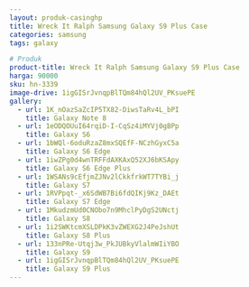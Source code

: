```yaml
---
layout: produk-casinghp
title: Wreck It Ralph Samsung Galaxy S9 Plus Case
categories: samsung
tags: galaxy

# Produk
product-title: Wreck It Ralph Samsung Galaxy S9 Plus Case
harga: 90000
sku: hn-3339
image-drive: 1igGISrJvnqpBlTQm84hQl2UV_PKsuePE
gallery:
  - url: 1K_nOazSaZcIP5TX82-DiwsTaRv4L_bPI
    title: Galaxy Note 8
  - url: 1eODQOUuI64rqiD-I-CqSz4iMYVj0gBPp
    title: Galaxy S6
  - url: 1bWQl-6oduRzaZ8mxSQEfF-NCzhGyxC5a
    title: Galaxy S6 Edge
  - url: 1iwZPg0d4wnTRFFdAXKAxQ52XJ6bKSApy
    title: Galaxy S6 Edge Plus
  - url: 1WSANs9cEfjmZJNv2lCkkfrkWT7TYBi_j
    title: Galaxy S7
  - url: 1RVPpqt-_x6SdWB7Bi6fdQIKj9Kz_DAEt
    title: Galaxy S7 Edge
  - url: 1MkudzmUd0CNObo7n9MhclPyDgS2UNctj
    title: Galaxy S8
  - url: 1i2SWKtcmXSLDPkK3vZWEXG2J4PeJshUt
    title: Galaxy S8 Plus
  - url: 133nPRe-Utqj3w_PkJUBkyVlalmWIiYBO
    title: Galaxy S9
  - url: 1igGISrJvnqpBlTQm84hQl2UV_PKsuePE
    title: Galaxy S9 Plus
---
```

